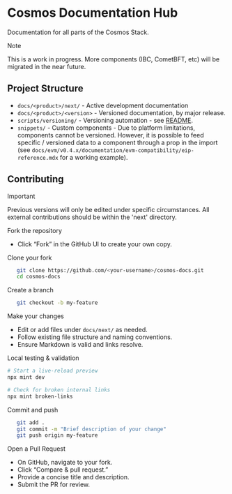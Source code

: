 # Cosmos Documentation Hub

Documentation for all parts of the Cosmos Stack.

> [!NOTE]
> This is a work in progress. More components (IBC, CometBFT, etc) will be migrated in the near future.

## Project Structure

- `docs/<product>/next/` - Active development documentation
- `docs/<product>/<version>` - Versioned documentation, by major release.
- `scripts/versioning/` - Versioning automation - see [README](scripts/versioning/README.md).
- `snippets/` - Custom components - Due to platform limitations, components cannot be versioned. However, it is possible to feed specific / versioned data to a component through a prop in the import (see `docs/evm/v0.4.x/documentation/evm-compatibility/eip-reference.mdx` for a working example).

## Contributing

> [!IMPORTANT]
> Previous versions will only be edited under specific circumstances. All external contributions should be within the 'next' directory.

Fork the repository

- Click “Fork” in the GitHub UI to create your own copy.

Clone your fork

```bash
   git clone https://github.com/<your-username>/cosmos-docs.git
   cd cosmos-docs
```

Create a branch

```bash
   git checkout -b my-feature
```

Make your changes

- Edit or add files under `docs/next/` as needed.
- Follow existing file structure and naming conventions.
- Ensure Markdown is valid and links resolve.

Local testing & validation

```bash
# Start a live-reload preview
npx mint dev

# Check for broken internal links
npx mint broken-links
```

Commit and push

```bash
   git add .
   git commit -m "Brief description of your change"
   git push origin my-feature
```

Open a Pull Request

- On GitHub, navigate to your fork.
- Click “Compare & pull request.”
- Provide a concise title and description.
- Submit the PR for review.
